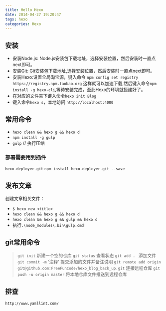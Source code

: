```yaml
---
title: Hello Hexo
date: 2014-04-27 19:20:47
tags: hexo
categories: Hexo
---
```

## 安装
* 安装Node.js: Node.js安装包下载地址，选择安装位置，然后安装时一直点next即可。
* 安装Git: Git安装包下载地址,选择安装位置，然后安装时一直点next即可。
* 安装Hexo:设置全局淘宝源，键入命令 `npm config set registry https://registry.npm.taobao.org` 这样就可以加速下载,然后键入命令`npm install -g hexo-cli`,等待安装完成，至此Hexo的环境就搭建好了。
* 在对应的文件夹下键入命令`hexo init Blog`
* 键入命令`hexo s`，本地访问 `http://localhost:4000`
## 常用命令
* `hexo clean && hexo g && hexo d`
* `npm install -g gulp`
* `gulp`  // 执行压缩
### 部署需要用到插件
`hexo-deployer-git`
`npm install hexo-deployer-git --save`
## 发布文章
创建文章相关文件：
* `$ hexo new <title>` 
* `hexo clean && hexo g && hexo d`
* `hexo clean && hexo g && gulp && hexo d`
* 执行`.\node_modules\.bin\gulp.cmd`

## git常用命令

> `git init` 新建一个空的仓库
> `git status` 查看状态
> `git add . ` 添加文件
> `git commit -m` '注释' 提交添加的文件并备注说明
> `git remote add origin git@github.com:FreeFunCode/hexo_blog_back_up.git` 连接远程仓库
> `git push -u origin master` 将本地仓库文件推送到远程仓库




## 排查
`http://www.yamllint.com/`